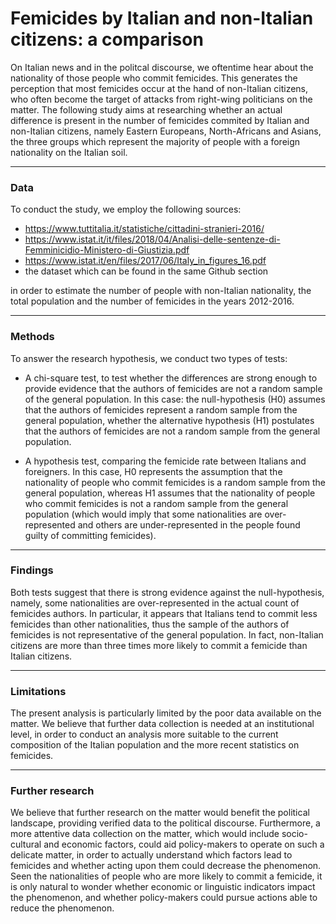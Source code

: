 # Femicides by Italian and non-Italian citizens: a comparison #

On Italian news and in the politcal discourse, we oftentime hear about the nationality of those people who commit femicides. This generates the perception that most femicides occur at the hand of non-Italian citizens, who often become the target of attacks from right-wing politicians on the matter. The following study aims at researching whether an actual difference is present in the number of femicides commited by Italian and non-Italian citizens, namely Eastern Europeans, North-Africans and Asians, the three groups which represent the majority of people with a foreign nationality on the Italian soil.

---
### Data ###
To conduct the study, we employ the following sources:
- https://www.tuttitalia.it/statistiche/cittadini-stranieri-2016/
- https://www.istat.it/it/files/2018/04/Analisi-delle-sentenze-di-Femminicidio-Ministero-di-Giustizia.pdf
- https://www.istat.it/en/files/2017/06/Italy_in_figures_16.pdf
- the dataset which can be found in the same Github section

in order to estimate the number of people with non-Italian nationality, the total population and the number of femicides in the years 2012-2016.

---
### Methods ###
To answer the research hypothesis, we conduct two types of tests:
- A chi-square test, to test whether the differences are strong enough to provide evidence that the authors of femicides are not a random sample of the general population.
  In this case: the null-hypothesis (H0) assumes that the authors of femicides represent a random sample from the general population, whether the alternative hypothesis (H1) postulates that the authors of femicides are not a random sample from the general population.

- A hypothesis test, comparing the femicide rate between Italians and foreigners. In this case, H0 represents the assumption that the nationality of people who commit femicides is a random sample from the general population, whereas H1 assumes that the nationality of people who commit femicides is not a random sample from the general population (which would imply that some nationalities are over-represented and others are under-represented in the people found guilty of committing femicides).

---
### Findings ###
Both tests suggest that there is strong evidence against the null-hypothesis, namely, some nationalities are over-represented in the actual count of femicides authors. In particular, it appears that Italians tend to commit less femicides than other nationalities, thus the sample of the authors of femicides is not representative of the general population. In fact, non-Italian citizens are more than three times more likely to commit a femicide than Italian citizens.

---
### Limitations ###
The present analysis is particularly limited by the poor data available on the matter. We believe that further data collection is needed at an institutional level, in order to conduct an analysis more suitable to the current composition of the Italian population and the more recent statistics on femicides.

---
### Further research ###
We believe that further research on the matter would benefit the political landscape, providing verified data to the political discourse. Furthermore, a more attentive data collection on the matter, which would include socio-cultural and economic factors, could aid policy-makers to operate on such a delicate matter, in order to actually understand which factors lead to femicides and whether acting upon them could decrease the phenomenon. Seen the nationalities of people who are more likely to commit a femicide, it is only natural to wonder whether economic or linguistic indicators impact the phenomenon, and whether policy-makers could pursue actions able to reduce the phenomenon.
